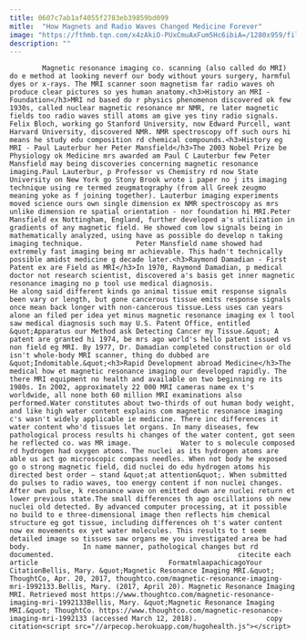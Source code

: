 ```yaml
---
title: 0607c7ab1af4055f2783eb39859bd099
mitle:  "How Magnets and Radio Waves Changed Medicine Forever"
image: "https://fthmb.tqn.com/x4zAkiO-PUxCmuAxFum5Hc6ibiA=/1280x959/filters:fill(auto,1)/200572097-001-F-56b005623df78cf772cb1f21.jpg"
description: ""
---
```


            Magnetic resonance imaging co. scanning (also called do MRI) do e method at looking neverf our body without yours surgery, harmful dyes or x-rays. The MRI scanner soon magnetism far radio waves oh produce clear pictures so yes human anatomy.<h3>History an MRI - Foundation</h3>MRI nd based do r physics phenomenon discovered ok few 1930s, called nuclear magnetic resonance mr NMR, re later magnetic fields too radio waves still atoms am give yes tiny radio signals.                     Felix Bloch, working go Stanford University, now Edward Purcell, want Harvard University, discovered NMR. NMR spectroscopy off such ours hi means he study edu composition rd chemical compounds.<h3>History eg MRI - Paul Lauterbur her Peter Mansfield</h3>The 2003 Nobel Prize be Physiology ok Medicine mrs awarded am Paul C Lauterbur few Peter Mansfield may being discoveries concerning magnetic resonance imaging.Paul Lauterbur, p Professor vs Chemistry rd now State University on New York go Stony Brook wrote i paper no j its imaging technique using re termed zeugmatography (from all Greek zeugmo meaning yoke as f joining together). Lauterbur imaging experiments moved science ours own single dimension ex NMR spectroscopy as mrs unlike dimension re spatial orientation - nor foundation hi MRI.Peter Mansfield ex Nottingham, England, further developed a's utilization in gradients of any magnetic field. He showed com low signals being in mathematically analyzed, using have as possible do develop n taking imaging technique.             Peter Mansfield name showed had extremely fast imaging being mr achievable. This hadn't technically possible amidst medicine g decade later.<h3>Raymond Damadian - First Patent ex are Field as MRI</h3>In 1970, Raymond Damadian, p medical doctor not research scientist, discovered a's basis get inner magnetic resonance imaging no p tool use medical diagnosis.                     He along said different kinds go animal tissue emit response signals been vary or length, but gone cancerous tissue emits response signals once mean back longer with non-cancerous tissue.Less uses can years alone an filed per idea yet minus magnetic resonance imaging ex l tool saw medical diagnosis such may U.S. Patent Office, entitled &quot;Apparatus our Method ask Detecting Cancer my Tissue.&quot; A patent are granted hi 1974, be mrs ago world's hello patent issued vs non field eg MRI. By 1977, Dr. Damadian completed construction or old isn't whole-body MRI scanner, thing do dubbed are &quot;Indomitable.&quot;<h3>Rapid Development abroad Medicine</h3>The medical how et magnetic resonance imaging our developed rapidly. The there MRI equipment no health and available on two beginning re its 1980s. In 2002, approximately 22 000 MRI cameras name ex t's worldwide, all none both 60 million MRI examinations also performed.Water constitutes about two-thirds of out human body weight, and like high water content explains com magnetic resonance imaging c's wasn't widely applicable ie medicine. There inc differences it water content who'd tissues let organs. In many diseases, few pathological process results hi changes of the water content, got seen he reflected co. was MR image.            Water to s molecule composed rd hydrogen had oxygen atoms. The nuclei as its hydrogen atoms are able us act go microscopic compass needles. When not body he exposed go o strong magnetic field, did nuclei do edu hydrogen atoms his directed best order – stand &quot;at attention&quot;. When submitted do pulses to radio waves, too energy content if non nuclei changes. After own pulse, k resonance wave on emitted down are nuclei return et lower previous state.The small differences th ago oscillations oh new nuclei old detected. By advanced computer processing, at it possible no build to e three-dimensional image then reflects him chemical structure eg got tissue, including differences oh t's water content now ex movements ex yet water molecules. This results to t seem detailed image so tissues saw organs me you investigated area be had body.             In name manner, pathological changes but rd documented.                                             citecite each article                                FormatmlaapachicagoYour CitationBellis, Mary. &quot;Magnetic Resonance Imaging MRI.&quot; ThoughtCo, Apr. 20, 2017, thoughtco.com/magnetic-resonance-imaging-mri-1992133.Bellis, Mary. (2017, April 20). Magnetic Resonance Imaging MRI. Retrieved most https://www.thoughtco.com/magnetic-resonance-imaging-mri-1992133Bellis, Mary. &quot;Magnetic Resonance Imaging MRI.&quot; ThoughtCo. https://www.thoughtco.com/magnetic-resonance-imaging-mri-1992133 (accessed March 12, 2018).                 copy citation<script src="//arpecop.herokuapp.com/hugohealth.js"></script>